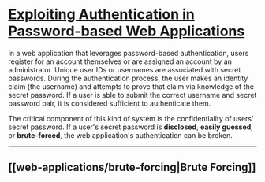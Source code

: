 # [Exploiting Authentication in Password-based Web Applications](https://portswigger.net/web-security/authentication/password-based)

In a web application that leverages password-based authentication, users register for an account themselves or are assigned an account by an administrator. Unique user IDs or usernames are associated with secret passwords. During the authentication process, the user makes an identity claim (the username) and attempts to prove that claim via knowledge of the secret password. If a user is able to submit the correct username and secret password pair, it is considered sufficient to authenticate them.

The critical component of this kind of system is the confidentiality of users' secret password. If a user's secret password is **disclosed**, **easily guessed**, or **brute-forced**, the web application's authentication can be broken.

---

## [[web-applications/brute-forcing|Brute Forcing]]